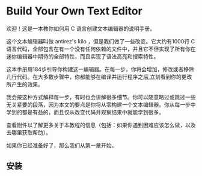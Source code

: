 # Build Your Own Text Editor

欢迎！这是一本教你如何用 C 语言创建文本编辑器的说明手册。

这个文本编辑器叫做 antirez's kilo ，但是我们做了一些改变。它大约有1000行 C 语言代码，全部包含在有一个没有任何依赖的文件中，并且它不但实现了所有你在迷你编辑器中期待的全部特性，而且实现了语法高亮和搜索特性。

这本手册用184步引导你构建这一编辑器。在每一步，你将会增加，修改或者移除几行代码。在大多数步骤中，你都能够在编译并运行程序之后,立刻看到你的更改所产生的效果。

我会按这种方式解释每一步，有时也会讲解很多细节。你可以随意略过或跳过一些无关紧要的段落，因为本文的要点是你将从零构建一个文本编辑器。你从每一步中学到的都是有益的，而且仅从改变代码并观察结果中就能学到很多。

查看附件以了解更多关于本教程的信息（包括：如果你遇到困难应该怎么做，以及去哪里获取帮助）。

如果你已经准备好了，那么我们从第一章开始。


## 安装
